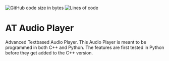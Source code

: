 ![GitHub code size in bytes](https://img.shields.io/github/languages/code-size/IsakTheHacker/AT-Audio-Player)
![Lines of code](https://img.shields.io/tokei/lines/github/IsakTheHacker/AT-Audio-Player)

# AT Audio Player
Advanced Textbased Audio Player. This Audio Player is meant to be programmed in both C++ and Python. The features are first tested in Python before they get added to the C++ version.

